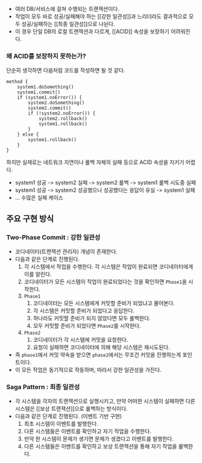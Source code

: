 - 여러 DB/서비스에 걸쳐 수행되는 트랜잭션이다.
- 작업이 모두 바로 성공/실패해야 하는 [[강한 일관성]]과 느리더라도 결과적으로 모두 성공/실패하는 [[최종 일관성]]으로 나뉜다.
- 이 경우 단일 DB의 로컬 트랜잭션과 다르게, [[ACID]] 속성을 보장하기 어려워진다.
### 왜 ACID를 보장하지 못하는가?
단순히 생각하면 다음처럼 코드를 작성하면 될 것 같다.
```text
method {
	system1.doSomething()
	system1.commit()
	if (system1.noError()) {
		system2.doSomething()
		system2.commit()
		if (!system2.noError()) {
			system2.rollback()
			system1.rollback()
		}
	} else {
		system1.rollback()
	}
}
```
하지만 실제로는 네트워크 지연이나 롤백 자체의 실패 등으로 ACID 속성을 지키기 어렵다.
- system1 성공 -> system2 실패 -> system2 롤백 -> system1 롤백 시도중 실패
- system1 성공 -> system2 성공했으나 성공했다는 응답이 유실 -> system1 실패
- ... 수많은 실패 케이스
## 주요 구현 방식
### Two-Phase Commit : 강한 일관성
- 코디네이터(트랜잭션 관리자) 개념이 존재한다.
- 다음과 같은 단계로 진행된다.
	1. 각 시스템에서 작업을 수행한다. 각 시스템은 작업이 완료되면 코디네이터에게 이를 알린다.
	2. 코디네이터가 모든 시스템이 작업이 완료되었다는 것을 확인하면 `Phase1`을 시작한다.
	3. `Phase1`
		1. 코디네이터는 모든 시스템에게 커밋할 준비가 되었냐고 물어본다.
		2. 각 시스템은 커밋할 준비가 되었다고 응답한다.
		3. 하나라도 커밋할 준비가 되지 않았다면 모두 롤백한다.
		4. 모두 커밋할 준비가 되었다면 `Phase2`를 시작한다.
	4. `Phase2`
		1. 코디네이터가 각 시스템에 커밋을 요청한다.
		2. 요청이 실패하면 코디네이터에 의해 해당 시스템은 재시도된다.
- 즉 `phase1`에서 커밋 약속을 받으면 `phase2`에서는 무조건 커밋을 진행하는게 포인트이다.
- 이 모든 작업은 동기적으로 작동하며, 따라서 강한 일관성을 가진다.
### Saga Pattern : 최종 일관성
- 각 시스템을 각자의 트랜잭션으로 실행시키고, 만약 어떠한 시스템이 실패하면 다른 시스템은 [[보상 트랜잭션]]으로 롤백하는 방식이다.
- 다음과 같은 단계로 진행된다. (이벤트 기반 구현)
	1. 최초 시스템이 이벤트를 발행한다.
	2. 다른 시스템들은 이벤트를 확인하고 자기 작업을 수행한다.
	3. 만약 한 시스템이 문제가 생기면 문제가 생겼다고 이벤트를 발행한다.
	4. 다른 시스템들은 이벤트를 확인하고 보상 트랜잭션을 통해 자기 작업을 롤백한다.

